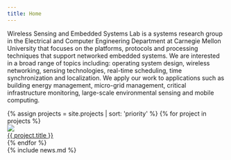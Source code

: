 ```yaml
---
title: Home
---
```


<div class="container">
    <div class="row  mb-4">
        <div class="col">
            <p>
                Wireless Sensing and Embedded Systems Lab is a systems research group in the Electrical and Computer
                Engineering Department at Carnegie Mellon University that focuses on the platforms, protocols and
                processing techniques that support networked embedded systems. We are interested in a broad range of
                topics including: operating system design, wireless networking, sensing technologies, real-time
                scheduling, time synchronization and localization. We apply our work to applications such as building
                energy management, micro-grid management, critical infrastructure monitoring, large-scale environmental
                sensing and mobile computing.
            </p>
        </div>
    </div>
    <div class="row mb-5">
    {% assign projects = site.projects | sort: 'priority' %}
    {% for project in projects %}
        <div class="col-md-4">
            <div class="project-item boxed">
                <a href="{{ base.url }}{{ project.url }}">
                    <img src="{{ project.image }}"/>
                    <div class="project-title">
                        {{ project.title }}
                    </div>
                </a>
            </div>
        </div>
    {% endfor %}
    </div>
    <div class="row">
        <div class="col" markdown="1" id="news-container">{% include news.md %}
</div>
    </div>
</div>

